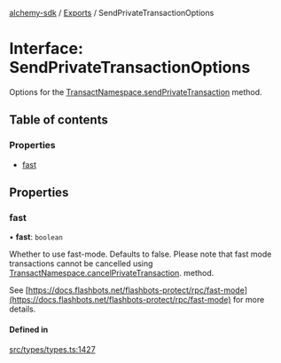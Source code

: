 [alchemy-sdk](../README.md) / [Exports](../modules.md) / SendPrivateTransactionOptions

# Interface: SendPrivateTransactionOptions

Options for the [TransactNamespace.sendPrivateTransaction](../classes/TransactNamespace.md#sendprivatetransaction) method.

## Table of contents

### Properties

- [fast](SendPrivateTransactionOptions.md#fast)

## Properties

### fast

• **fast**: `boolean`

Whether to use fast-mode. Defaults to false. Please note that fast mode
transactions cannot be cancelled using
[TransactNamespace.cancelPrivateTransaction](../classes/TransactNamespace.md#cancelprivatetransaction). method.

See [https://docs.flashbots.net/flashbots-protect/rpc/fast-mode](https://docs.flashbots.net/flashbots-protect/rpc/fast-mode) for
more details.

#### Defined in

[src/types/types.ts:1427](https://github.com/alchemyplatform/alchemy-sdk-js/blob/d97ef0d/src/types/types.ts#L1427)
